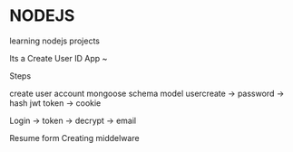 # NODEJS
learning nodejs projects

Its a Create User ID App ~

Steps 

create user account 
mongoose
schema
model
usercreate -> password -> hash
jwt token -> cookie

Login -> token -> decrypt -> email


Resume form Creating middelware



